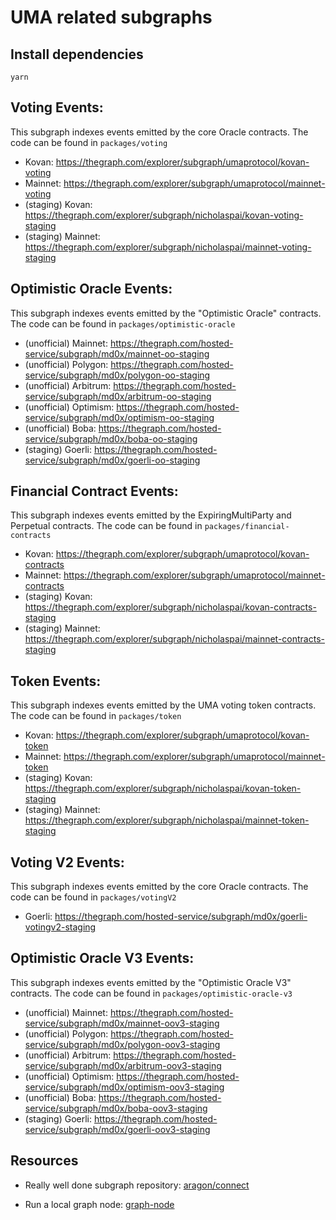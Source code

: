 # UMA related subgraphs

## Install dependencies

`yarn`

## Voting Events:

This subgraph indexes events emitted by the core Oracle contracts. The code can be found in `packages/voting`

- Kovan: https://thegraph.com/explorer/subgraph/umaprotocol/kovan-voting
- Mainnet: https://thegraph.com/explorer/subgraph/umaprotocol/mainnet-voting
- (staging) Kovan: https://thegraph.com/explorer/subgraph/nicholaspai/kovan-voting-staging
- (staging) Mainnet: https://thegraph.com/explorer/subgraph/nicholaspai/mainnet-voting-staging

## Optimistic Oracle Events:

This subgraph indexes events emitted by the "Optimistic Oracle" contracts. The code can be found in `packages/optimistic-oracle`

- (unofficial) Mainnet: https://thegraph.com/hosted-service/subgraph/md0x/mainnet-oo-staging
- (unofficial) Polygon: https://thegraph.com/hosted-service/subgraph/md0x/polygon-oo-staging
- (unofficial) Arbitrum: https://thegraph.com/hosted-service/subgraph/md0x/arbitrum-oo-staging
- (unofficial) Optimism: https://thegraph.com/hosted-service/subgraph/md0x/optimism-oo-staging
- (unofficial) Boba: https://thegraph.com/hosted-service/subgraph/md0x/boba-oo-staging
- (staging) Goerli: https://thegraph.com/hosted-service/subgraph/md0x/goerli-oo-staging

## Financial Contract Events:

This subgraph indexes events emitted by the ExpiringMultiParty and Perpetual contracts. The code can be found in `packages/financial-contracts`

- Kovan: https://thegraph.com/explorer/subgraph/umaprotocol/kovan-contracts
- Mainnet: https://thegraph.com/explorer/subgraph/umaprotocol/mainnet-contracts
- (staging) Kovan: https://thegraph.com/explorer/subgraph/nicholaspai/kovan-contracts-staging
- (staging) Mainnet: https://thegraph.com/explorer/subgraph/nicholaspai/mainnet-contracts-staging

## Token Events:

This subgraph indexes events emitted by the UMA voting token contracts. The code can be found in `packages/token`

- Kovan: https://thegraph.com/explorer/subgraph/umaprotocol/kovan-token
- Mainnet: https://thegraph.com/explorer/subgraph/umaprotocol/mainnet-token
- (staging) Kovan: https://thegraph.com/explorer/subgraph/nicholaspai/kovan-token-staging
- (staging) Mainnet: https://thegraph.com/explorer/subgraph/nicholaspai/mainnet-token-staging

## Voting V2 Events:

This subgraph indexes events emitted by the core Oracle contracts. The code can be found in `packages/votingV2`

- Goerli: https://thegraph.com/hosted-service/subgraph/md0x/goerli-votingv2-staging

## Optimistic Oracle V3 Events:

This subgraph indexes events emitted by the "Optimistic Oracle V3" contracts. The code can be found in `packages/optimistic-oracle-v3`

- (unofficial) Mainnet: https://thegraph.com/hosted-service/subgraph/md0x/mainnet-oov3-staging
- (unofficial) Polygon: https://thegraph.com/hosted-service/subgraph/md0x/polygon-oov3-staging
- (unofficial) Arbitrum: https://thegraph.com/hosted-service/subgraph/md0x/arbitrum-oov3-staging
- (unofficial) Optimism: https://thegraph.com/hosted-service/subgraph/md0x/optimism-oov3-staging
- (unofficial) Boba: https://thegraph.com/hosted-service/subgraph/md0x/boba-oov3-staging
- (staging) Goerli: https://thegraph.com/hosted-service/subgraph/md0x/goerli-oov3-staging

## Resources

- Really well done subgraph repository: [aragon/connect](https://github.com/aragon/connect/tree/master/packages/connect-thegraph/subgraph)

- Run a local graph node: [graph-node](https://github.com/graphprotocol/graph-node/blob/master/docker/README.md)
